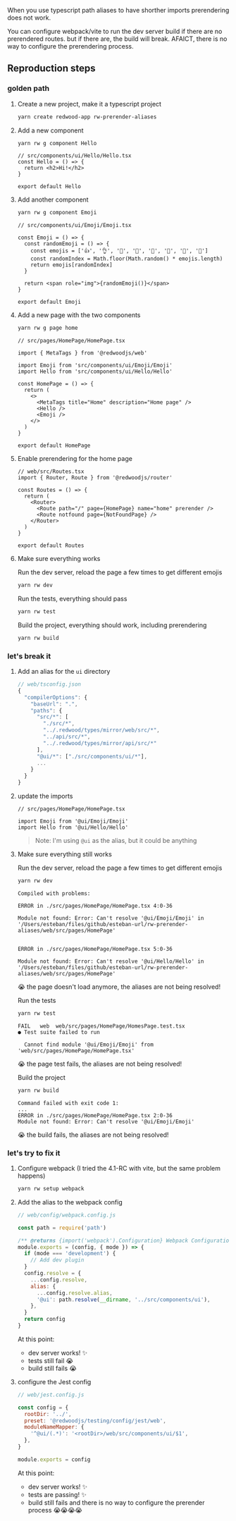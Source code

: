 When you use typescript path aliases to have shorther imports prerendering does not work.

You can configure webpack/vite to run the dev server build if there are no prerendered routes. but if there are, the build will break. AFAICT, there is no way to configure the prerendering process.


## Reproduction steps

### golden path

1. Create a new project, make it a typescript project

    ```sh
    yarn create redwood-app rw-prerender-aliases
    ```

1. Add a new component

    ```sh
    yarn rw g component Hello
    ```

    ```tsx
    // src/components/ui/Hello/Hello.tsx
    const Hello = () => {
      return <h2>Hi!</h2>
    }

    export default Hello
    ```

1. Add another component

    ```sh
    yarn rw g component Emoji
    ```

    ```tsx
    // src/components/ui/Emoji/Emoji.tsx

    const Emoji = () => {
      const randomEmoji = () => {
        const emojis = ['👍', '👌', '👏', '🙌', '🤙', '🤘', '🤝', '👋']
        const randomIndex = Math.floor(Math.random() * emojis.length)
        return emojis[randomIndex]
      }

      return <span role="img">{randomEmoji()}</span>
    }

    export default Emoji
    ```

1. Add a new page with the two components

    ```sh
    yarn rw g page home
    ```

    ```tsx
    // src/pages/HomePage/HomePage.tsx

    import { MetaTags } from '@redwoodjs/web'

    import Emoji from 'src/components/ui/Emoji/Emoji'
    import Hello from 'src/components/ui/Hello/Hello'

    const HomePage = () => {
      return (
        <>
          <MetaTags title="Home" description="Home page" />
          <Hello />
          <Emoji />
        </>
      )
    }

    export default HomePage
    ```

1. Enable prerendering for the home page

    ```tsx
    // web/src/Routes.tsx
    import { Router, Route } from '@redwoodjs/router'

    const Routes = () => {
      return (
        <Router>
          <Route path="/" page={HomePage} name="home" prerender />
          <Route notfound page={NotFoundPage} />
        </Router>
      )
    }

    export default Routes
    ```

1. Make sure everything works

    Run the dev server, reload the page a few times to get different emojis

    ```sh
    yarn rw dev
    ```

    Run the tests, everything should pass

    ```sh
    yarn rw test
    ```

    Build the project, everything should work, including prerendering

    ```sh
    yarn rw build
    ```

### let's break it

1. Add an alias for the `ui` directory

    ```js
    // web/tsconfig.json
    {
      "compilerOptions": {
        "baseUrl": ".",
        "paths": {
          "src/*": [
            "./src/*",
            "../.redwood/types/mirror/web/src/*",
            "../api/src/*",
            "../.redwood/types/mirror/api/src/*"
          ],
          "@ui/*": ["./src/components/ui/*"],
          ...
        }
      }
    }
    ```
1. update the imports

    ```tsx
    // src/pages/HomePage/HomePage.tsx

    import Emoji from '@ui/Emoji/Emoji'
    import Hello from '@ui/Hello/Hello'
    ```

    > Note: I'm using `@ui` as the alias, but it could be anything

1. Make sure everything still works

    Run the dev server, reload the page a few times to get different emojis

    ```sh
    yarn rw dev
    ```

    ```
    Compiled with problems:

    ERROR in ./src/pages/HomePage/HomePage.tsx 4:0-36

    Module not found: Error: Can't resolve '@ui/Emoji/Emoji' in '/Users/esteban/files/github/esteban-url/rw-prerender-aliases/web/src/pages/HomePage'


    ERROR in ./src/pages/HomePage/HomePage.tsx 5:0-36

    Module not found: Error: Can't resolve '@ui/Hello/Hello' in '/Users/esteban/files/github/esteban-url/rw-prerender-aliases/web/src/pages/HomePage'
    ```

    😭 the page doesn't load anymore, the aliases are not being resolved!

    Run the tests

    ```sh
    yarn rw test
    ```
    ```
    FAIL   web  web/src/pages/HomePage/HomesPage.test.tsx
    ● Test suite failed to run

      Cannot find module '@ui/Emoji/Emoji' from 'web/src/pages/HomePage/HomePage.tsx'
    ```
    😭 the page test fails, the aliases are not being resolved!

    Build the project

    ```sh
    yarn rw build
    ```

    ```
    Command failed with exit code 1:
    ...
    ERROR in ./src/pages/HomePage/HomePage.tsx 2:0-36
    Module not found: Error: Can't resolve '@ui/Emoji/Emoji'
    ```
    😭 the build fails, the aliases are not being resolved!

### let's try to fix it

1. Configure webpack (I tried the 4.1-RC with vite, but the same problem happens)

    ```sh
    yarn rw setup webpack
    ```

1. Add the alias to the webpack config

    ```js
    // web/config/webpack.config.js

    const path = require('path')

    /** @returns {import('webpack').Configuration} Webpack Configuration */
    module.exports = (config, { mode }) => {
      if (mode === 'development') {
        // Add dev plugin
      }
      config.resolve = {
        ...config.resolve,
        alias: {
          ...config.resolve.alias,
          '@ui': path.resolve(__dirname, '../src/components/ui'),
        },
      }
      return config
    }
    ```

    At this point:
    - dev server works! ✨
    - tests still fail 😭
    - build still fails 😭


1. configure the Jest config

    ```js
    // web/jest.config.js

    const config = {
      rootDir: '../',
      preset: '@redwoodjs/testing/config/jest/web',
      moduleNameMapper: {
        '^@ui/(.*)': '<rootDir>/web/src/components/ui/$1',
      },
    }

    module.exports = config
    ```

    At this point:
    - dev server works! ✨
    - tests are passing! ✨
    - build still fails and there is no way to configure the prerender process 😭😭😭😭